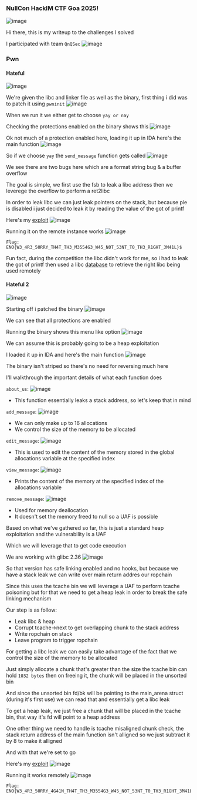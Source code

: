 <h3> NullCon HackIM CTF Goa 2025! </h3>

![image](https://github.com/user-attachments/assets/2b329447-2314-45ac-b6d0-354a48adf30b)

Hi there, this is my writeup to the challenges I solved

I participated with team `QnQSec`
![image](https://github.com/user-attachments/assets/f6507fc0-8b88-4f31-bc95-77f3f0c20a2b)

### Pwn

#### Hateful
![image](https://github.com/user-attachments/assets/0c01849d-1be9-4300-8030-6a22899f3178)

We're given the libc and linker file as well as the binary, first thing i did was to patch it using `pwninit`
![image](https://github.com/user-attachments/assets/ea897b75-497d-42a0-8f0f-a69eabdf2a5f)

When we run it we either get to choose `yay or nay`

Checking the protections enabled on the binary shows this
![image](https://github.com/user-attachments/assets/6fd32695-12e9-4c1c-b507-2dc54bbc6e86)

Ok not much of a protection enabled here, loading it up in IDA here's the main function
![image](https://github.com/user-attachments/assets/28c564e4-95a7-4427-bf96-1a7425c8f446)

So if we choose `yay` the `send_message` function gets called
![image](https://github.com/user-attachments/assets/7a97c9ad-6668-422a-86b9-8caf98bd479f)

We see there are two bugs here which are a format string bug & a buffer overflow

The goal is simple, we first use the fsb to leak a libc address then we leverege the overflow to perform a ret2libc

In order to leak libc we can just leak pointers on the stack, but because pie is disabled i just decided to leak it by reading the value of the got of printf

Here's my [exploit](https://github.com/h4ckyou/h4ckyou.github.io/blob/main/posts/ctf/nullcon25/Hateful/solve.py)
![image](https://github.com/user-attachments/assets/e353d2af-9a47-4321-bb58-d41f30cfd317)

Running it on the remote instance works
![image](https://github.com/user-attachments/assets/ecf1978d-f73d-4b7a-8047-9bf3f1468259)

```
Flag: ENO{W3_4R3_50RRY_TH4T_TH3_M3554G3_W45_N0T_53NT_T0_TH3_R1GHT_3M41L}$
```

Fun fact, during the competition the libc didn't work for me, so i had to leak the got of printf then used a libc [database](https://libc.rip/) to retrieve the right libc being used remotely

#### Hateful 2
![image](https://github.com/user-attachments/assets/d4def1c1-b27d-4006-baa8-302f903bed17)

Starting off i patched the binary
![image](https://github.com/user-attachments/assets/a30b10a4-cac6-4079-a6ed-24473dac87b5)

We can see that all protections are enabled

Running the binary shows this menu like option
![image](https://github.com/user-attachments/assets/d527d1c6-2db5-4387-92cd-e1c2f5f7957f)

We can assume this is probably going to be a heap exploitation

I loaded it up in IDA and here's the main function
![image](https://github.com/user-attachments/assets/34ec67ef-b066-4e54-a546-f5c6d433ee55)

The binary isn't striped so there's no need for reversing much here

I'll walkthrough the important details of what each function does

`about_us`:
![image](https://github.com/user-attachments/assets/b63ecdad-e040-430c-811b-f7ae344366ea)

- This function essentially leaks a stack address, so let's keep that in mind

`add_message`:
![image](https://github.com/user-attachments/assets/cd8bf061-2ff7-4d79-a219-2ce7ae8a3f31)

- We can only make up to 16 allocations
- We control the size of the memory to be allocated

`edit_message`:
![image](https://github.com/user-attachments/assets/105d9a65-b317-4ee8-ad52-7bfa13a70ee9)

- This is used to edit the content of the memory stored in the global allocations variable at the specified index

`view_message`:
![image](https://github.com/user-attachments/assets/b1fdb0aa-45d8-4734-a66f-bcfd72a0e862)

- Prints the content of the memory at the specified index of the allocations variable

`remove_message`:
![image](https://github.com/user-attachments/assets/a323ec54-e7d2-47e6-96f9-90a8c6daccc7)

- Used for memory deallocation
- It doesn't set the memory freed to null so a UAF is possible

Based on what we've gathered so far, this is just a standard heap exploitation and the vulnerability is a UAF

Which we will leverage that to get code execution

We are working with glibc 2.36
![image](https://github.com/user-attachments/assets/53d3d4c3-b67d-4272-8573-380679b1800a)

So that version has safe linking enabled and no hooks, but because we have a stack leak we can write over main return addres our ropchain

Since this uses the tcache bin we will leverage a UAF to perform tcache poisoning but for that we need to get a heap leak in order to break the safe linking mechanism

Our step is as follow:
- Leak libc & heap
- Corrupt tcache->next to get overlapping chunk to the stack address
- Write ropchain on stack
- Leave program to trigger ropchain

For getting a libc leak we can easily take advantage of the fact that we control the size of the memory to be allocated

Just simply allocate a chunk that's greater than the size the tcache bin can hold `1032 bytes` then on freeing it, the chunk will be placed in the unsorted bin

And since the unsorted bin fd/bk will be pointing to the main_arena struct (during it's first use) we can read that and essentially get a libc leak

To get a heap leak, we just free a chunk that will be placed in the tcache bin, that way it's fd will point to a heap address

One other thing we need to handle is tcache misaligned chunk check, the stack return address of the main function isn't alligned so we just subtract it by 8 to make it alligned 

And with that we're set to go

Here's my [exploit](https://github.com/h4ckyou/h4ckyou.github.io/blob/main/posts/ctf/nullcon25/Hateful%202/solve.py)
![image](https://github.com/user-attachments/assets/e730d2aa-374b-4479-a52c-837c390189e0)

Running it works remotely
![image](https://github.com/user-attachments/assets/489b27c2-5d35-4f73-b687-305cf49e0337)

```
Flag: ENO{W3_4R3_50RRY_4G41N_TH4T_TH3_M3554G3_W45_N0T_53NT_T0_TH3_R1GHT_3M41L}
```





